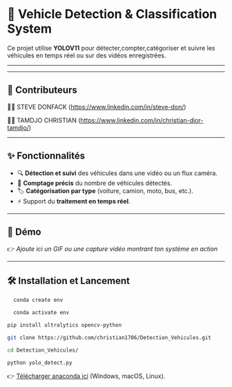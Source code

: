 # 🚗 Vehicle Detection & Classification System  
Ce projet utilise **YOLOV11** pour détecter,compter,catégoriser et suivre les véhicules en temps réel ou sur des vidéos enregistrées.  

---
---

## 🤝 Contributeurs

👩‍💻 STEVE DONFACK (https://www.linkedin.com/in/steve-don/)

👨‍💻 TAMDJO CHRISTIAN (https://www.linkedin.com/in/christian-dior-tamdjo/)

---

## ✨ Fonctionnalités  

- 🔍 **Détection et suivi** des véhicules dans une vidéo ou un flux caméra.  
- 🔢 **Comptage précis** du nombre de véhicules détectés.  
- 🏷️ **Catégorisation par type** (voiture, camion, moto, bus, etc.).    
- ⚡ Support du **traitement en temps réel**.  

---

## 📸 Démo  

👉 *Ajoute ici un GIF ou une capture vidéo montrant ton système en action*  

---

## 🛠️ Installation et Lancement 

```bash
  conda create env
```
```bash
  conda activate env
```
```bash
pip install ultralytics opencv-python
```
```bash
git clone https://github.com/christian1706/Detection_Vehicules.git
```
```bash
cd Detection_Vehicules/
```
```bash
python yolo_detect.py
```

👉 [Télécharger anaconda ici](https://www.anaconda.com/download) (Windows, macOS, Linux). 



